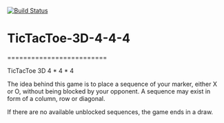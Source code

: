 [![Build Status](https://travis-ci.org/sara-ui/de.htwg.sa.TicTacToe4D.svg?branch=SA-05-REST)](https://travis-ci.org/sara-ui/de.htwg.sa.TicTacToe4D)

# TicTacToe-3D-4-4-4
=========================

TicTacToe 3D 4 * 4 * 4

The idea behind this game is to place a sequence of your marker, either X or O, without being blocked by your opponent. A sequence may exist in form of a column, row or diagonal.

If there are no available unblocked sequences, the game ends in a draw.